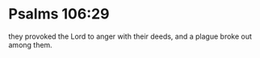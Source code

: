# Psalms 106:29

they provoked the Lord to anger with their deeds, and a plague broke out among them.
